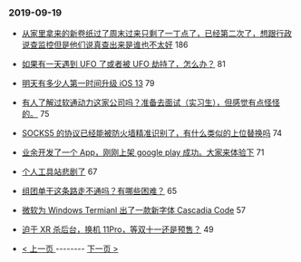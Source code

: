 ### 2019-09-19 
- [从家里拿来的新卷纸过了周末过来只剩了一丁点了，已经第二次了，想跟行政说查监控但是他们说真查出来是谁也不太好](https://www.v2ex.com/t/602021) 186
- [如果有一天遇到 UFO 了或者被 UFO 劫持了，怎么办？](https://www.v2ex.com/t/602031) 81
- [明天有多少人第一时间升级 iOS 13](https://www.v2ex.com/t/602149) 79
- [有人了解过软通动力这家公司吗？准备去面试（实习生），但感觉有点怪怪的。](https://www.v2ex.com/t/602050) 75
- [SOCKS5 的协议已经能被防火墙精准识别了，有什么类似的上位替换吗](https://www.v2ex.com/t/602074) 74
- [业余开发了一个 App，刚刚上架 google play 成功。大家来体验下](https://www.v2ex.com/t/602017) 71
- [个人工具站悲剧了](https://www.v2ex.com/t/602134) 67
- [组团单干这条路走不通吗？有哪些困难？](https://www.v2ex.com/t/602137) 65
- [微软为 Windows Termianl 出了一款新字体 Cascadia Code](https://www.v2ex.com/t/602012) 57
- [迫于 XR 杀后台，换机 11Pro，等双十一还是预售？](https://www.v2ex.com/t/602022) 49 

- [ < 上一页 ](https://github.com/able8/v2ex-hot-record/blob/master/2019-09-18.md) -------- [ 下一页 > ](https://github.com/able8/v2ex-hot-record/blob/master/2019-09-20.md)